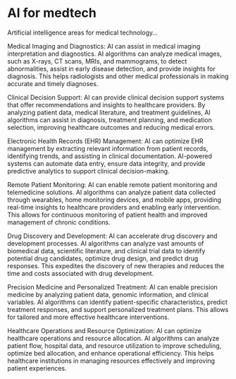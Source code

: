 # AI for medtech

Artificial intelligence areas for medical technology…

Medical Imaging and Diagnostics: AI can assist in medical imaging interpretation and diagnostics. AI algorithms can analyze medical images, such as X-rays, CT scans, MRIs, and mammograms, to detect abnormalities, assist in early disease detection, and provide insights for diagnosis. This helps radiologists and other medical professionals in making accurate and timely diagnoses.

Clinical Decision Support: AI can provide clinical decision support systems that offer recommendations and insights to healthcare providers. By analyzing patient data, medical literature, and treatment guidelines, AI algorithms can assist in diagnosis, treatment planning, and medication selection, improving healthcare outcomes and reducing medical errors.

Electronic Health Records (EHR) Management: AI can optimize EHR management by extracting relevant information from patient records, identifying trends, and assisting in clinical documentation. AI-powered systems can automate data entry, ensure data integrity, and provide predictive analytics to support clinical decision-making.

Remote Patient Monitoring: AI can enable remote patient monitoring and telemedicine solutions. AI algorithms can analyze patient data collected through wearables, home monitoring devices, and mobile apps, providing real-time insights to healthcare providers and enabling early intervention. This allows for continuous monitoring of patient health and improved management of chronic conditions.

Drug Discovery and Development: AI can accelerate drug discovery and development processes. AI algorithms can analyze vast amounts of biomedical data, scientific literature, and clinical trial data to identify potential drug candidates, optimize drug design, and predict drug responses. This expedites the discovery of new therapies and reduces the time and costs associated with drug development.

Precision Medicine and Personalized Treatment: AI can enable precision medicine by analyzing patient data, genomic information, and clinical variables. AI algorithms can identify patient-specific characteristics, predict treatment responses, and support personalized treatment plans. This allows for tailored and more effective healthcare interventions.

Healthcare Operations and Resource Optimization: AI can optimize healthcare operations and resource allocation. AI algorithms can analyze patient flow, hospital data, and resource utilization to improve scheduling, optimize bed allocation, and enhance operational efficiency. This helps healthcare institutions in managing resources effectively and improving patient experiences.
